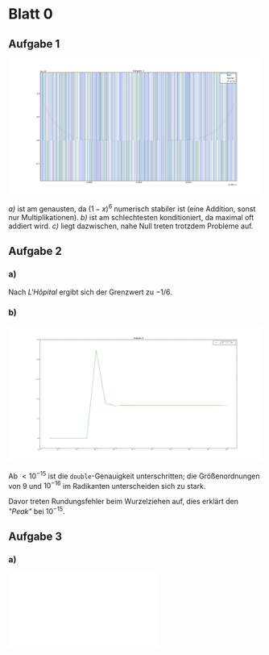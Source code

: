 # Blatt 0

## Aufgabe 1
![*b),c)* zeigen stark schwankende Abweichungen durch unzureichende Maschienengenauigkeit.](figs/aufgabe_1.png)

*a)* ist am genausten, da $(1-x)^6$ numerisch stabiler ist (eine Addition, sonst nur Multiplikationen). *b)* ist am schlechtesten konditioniert, da maximal oft addiert wird. *c)* liegt dazwischen, nahe Null treten trotzdem Probleme auf.


## Aufgabe 2
### a)
Nach *L'Hôpital* ergibt sich der Grenzwert zu $-1/6$.

### b)
![Grenzwert](figs/aufgabe_2.png)

Ab $<10^{-15}$ ist die `double`-Genauigkeit unterschritten; die Größenordnungen von 9 und $10^{-16}$ im Radikanten unterscheiden sich zu stark.

Davor treten Rundungsfehler beim Wurzelziehen auf, dies erklärt den *"Peak"* bei $10^{-15}$.


## Aufgabe 3
### a)
![Verhalten von $f(x)$](figs/3a.pdf)
